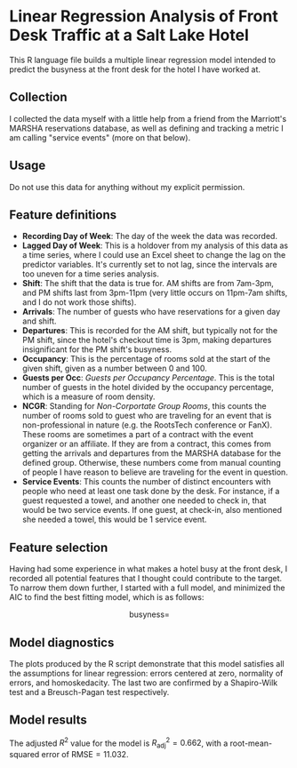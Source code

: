 # Linear Regression Analysis of Front Desk Traffic at a Salt Lake Hotel

This R language file builds a multiple linear regression model intended to predict the busyness at the front desk for the hotel I have worked at. 

## Collection
I collected the data myself with a little help from a friend from the Marriott's MARSHA reservations database, as well as defining and tracking a metric I am calling "service events" (more on that below).

## Usage
Do not use this data for anything without my explicit permission.

## Feature definitions
* <b>Recording Day of Week</b>: The day of the week the data was recorded.
* <b>Lagged Day of Week</b>: This is a holdover from my analysis of this data as a time series, where I could use an Excel sheet to change the lag on the predictor variables. It's currently set to not lag, since the intervals are too uneven for a time series analysis. 
* <b>Shift</b>: The shift that the data is true for. AM shifts are from 7am-3pm, and PM shifts last from 3pm-11pm (very little occurs on 11pm-7am shifts, and I do not work those shifts).
* <b>Arrivals</b>: The number of guests who have reservations for a given day and shift.
* <b>Departures</b>: This is recorded for the AM shift, but typically not for the PM shift, since the hotel's checkout time is 3pm, making departures insignificant for the PM shift's busyness.
* <b>Occupancy</b>: This is the percentage of rooms sold at the start of the given shift, given as a number between 0 and 100.
* <b>Guests per Occ</b>: <i>Guests per Occupancy Percentage</i>. This is the total number of guests in the hotel divided by the occupancy percentage, which is a measure of room density.
* <b>NCGR</b>: Standing for <i>Non-Corportate Group Rooms</i>, this counts the number of rooms sold to guest who are traveling for an event that is non-professional in nature (e.g. the RootsTech conference or FanX). These rooms are sometimes a part of a contract with the event organizer or an affiliate. If they are from a contract, this comes from getting the arrivals and departures from the MARSHA database for the defined group. Otherwise, these numbers come from manual counting of people I have reason to believe are traveling for the event in question.
* <b>Service Events</b>: This counts the number of distinct encounters with people who need at least one task done by the desk. For instance, if a guest requested a towel, and another one needed to check in, that would be two service events. If one guest, at check-in, also mentioned she needed a towel, this would be 1 service event.

## Feature selection

Having had some experience in what makes a hotel busy at the front desk, I recorded all potential features that I thought could contribute to the target. To narrow them down further, I started with a full model, and minimized the AIC to find the best fitting model, which is as follows:

$$
\text{busyness} = 
$$

## Model diagnostics
The plots produced by the R script demonstrate that this model satisfies all the assumptions for linear regression: errors centered at zero, normality of errors, and homoskedacity. The last two are confirmed by a Shapiro-Wilk test and a Breusch-Pagan test respectively. 

## Model results
The adjusted $R^2$ value for the model is $R^2_\text{adj} = 0.662$, with a root-mean-squared error of $\text{RMSE}=11.032$.
